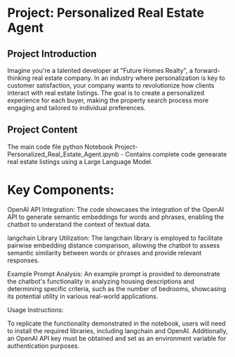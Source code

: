 # Project: Personalized Real Estate Agent

## Project Introduction
Imagine you're a talented developer at "Future Homes Realty", a forward-thinking real estate company. In an industry where personalization is key to customer satisfaction, your company wants to revolutionize how clients interact with real estate listings. The goal is to create a personalized experience for each buyer, making the property search process more engaging and tailored to individual preferences.

## Project Content 

The main code file python Notebook Project-Personalized_Real_Estate_Agent.ipynb - Contains complete code genearate real estate listings using a Large Language Model.

# Key Components:

OpenAI API Integration: The code showcases the integration of the OpenAI API to generate semantic embeddings for words and phrases, enabling the chatbot to understand the context of textual data.

langchain Library Utilization: The langchain library is employed to facilitate pairwise embedding distance comparison, allowing the chatbot to assess semantic similarity between words or phrases and provide relevant responses.

Example Prompt Analysis: An example prompt is provided to demonstrate the chatbot's functionality in analyzing housing descriptions and determining specific criteria, such as the number of bedrooms, showcasing its potential utility in various real-world applications.

Usage Instructions:

To replicate the functionality demonstrated in the notebook, users will need to install the required libraries, including langchain and OpenAI. Additionally, an OpenAI API key must be obtained and set as an environment variable for authentication purposes.
